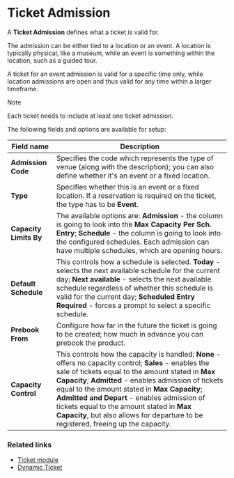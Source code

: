 # Ticket Admission

A **Ticket Admission** defines what a ticket is valid for. 

The admission can be either tied to a location or an event. 
A location is typically physical, like a museum, while an event is something within the location, such as a guided tour.

A ticket for an event admission is valid for a specific time only, while location admissions are open and thus valid for any time within a larger timeframe.

> [!NOTE]
> Each ticket needs to include at least one ticket admission.

The following fields and options are available for setup: 

| Field name      | Description |
| ----------- | ----------- |
| **Admission Code** | Specifies the code which represents the type of venue (along with the description); you can also define whether it's an event or a fixed location.   |
| **Type** | Specifies whether this is an event or a fixed location. If a reservation is required on the ticket, the type has to be **Event**. |
| **Capacity Limits By** | The available options are: **Admission** - the column is going to look into the **Max Capacity Per Sch. Entry**; **Schedule** - the column is going to look into the configured schedules. Each admission can have multiple schedules, which are opening hours. |
| **Default Schedule** | This controls how a schedule is selected. **Today** - selects the next available schedule for the current day; **Next available** - selects the next available schedule regardless of whether this schedule is valid for the current day; **Scheduled Entry Required** - forces a prompt to select a specific schedule. |
| **Prebook From** | Configure how far in the future the ticket is going to be created; how much in advance you can prebook the product. |
| **Capacity Control** | This controls how the capacity is handled: **None** - offers no capacity control; **Sales** - enables the sale of tickets equal to the amount stated in **Max Capacity**; **Admitted** - enables admission of tickets equal to the amount stated in **Max Capacity**; **Admitted and Depart** - enables admission of tickets equal to the amount stated in **Max Capacity**, but also allows for departure to be registered, freeing up the capacity. |


### Related links

- [Ticket module](../intro.md)
- [Dynamic Ticket](./DynamicTicket.md)